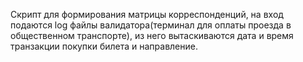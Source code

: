 Скрипт для формирования матрицы корреспонденций, на вход подаются log файлы валидатора(терминал для оплаты проезда в общественном транспорте), из него вытаскиваются дата и время транзакции покупки билета и направление. 
